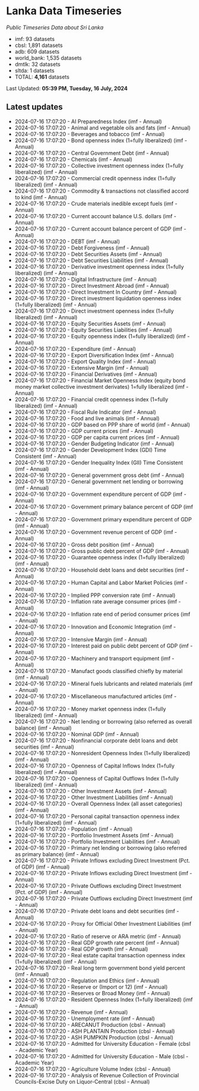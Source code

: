 # Lanka Data Timeseries
*Public Timeseries Data about Sri Lanka*

* imf: 93 datasets
* cbsl: 1,891 datasets
* adb: 609 datasets
* world_bank: 1,535 datasets
* dmtlk: 32 datasets
* sltda: 1 datasets
* TOTAL: **4,161** datasets

Last Updated: **05:39 PM, Tuesday, 16 July, 2024**

## Latest updates

* 2024-07-16 17:07:20 - AI Preparedness Index (imf - Annual)
* 2024-07-16 17:07:20 - Animal and vegetable oils and fats (imf - Annual)
* 2024-07-16 17:07:20 - Beverages and tobacco (imf - Annual)
* 2024-07-16 17:07:20 - Bond openness index (1=fully liberalized) (imf - Annual)
* 2024-07-16 17:07:20 - Central Government Debt (imf - Annual)
* 2024-07-16 17:07:20 - Chemicals (imf - Annual)
* 2024-07-16 17:07:20 - Collective investment openness index (1=fully liberalized) (imf - Annual)
* 2024-07-16 17:07:20 - Commercial credit openness index (1=fully liberalized) (imf - Annual)
* 2024-07-16 17:07:20 - Commodity & transactions not classified accord to kind (imf - Annual)
* 2024-07-16 17:07:20 - Crude materials inedible except fuels (imf - Annual)
* 2024-07-16 17:07:20 - Current account balance U.S. dollars (imf - Annual)
* 2024-07-16 17:07:20 - Current account balance percent of GDP (imf - Annual)
* 2024-07-16 17:07:20 - DEBT (imf - Annual)
* 2024-07-16 17:07:20 - Debt Forgiveness (imf - Annual)
* 2024-07-16 17:07:20 - Debt Securities Assets (imf - Annual)
* 2024-07-16 17:07:20 - Debt Securities Liabilities (imf - Annual)
* 2024-07-16 17:07:20 - Derivative investment openness index (1=fully liberalized) (imf - Annual)
* 2024-07-16 17:07:20 - Digital Infrastructure (imf - Annual)
* 2024-07-16 17:07:20 - Direct Investment Abroad (imf - Annual)
* 2024-07-16 17:07:20 - Direct Investment In Country (imf - Annual)
* 2024-07-16 17:07:20 - Direct investment liquidation openness index (1=fully liberalized) (imf - Annual)
* 2024-07-16 17:07:20 - Direct investment openness index (1=fully liberalized) (imf - Annual)
* 2024-07-16 17:07:20 - Equity Securities Assets (imf - Annual)
* 2024-07-16 17:07:20 - Equity Securities Liabilities (imf - Annual)
* 2024-07-16 17:07:20 - Equity openness index (1=fully liberalized) (imf - Annual)
* 2024-07-16 17:07:20 - Expenditure (imf - Annual)
* 2024-07-16 17:07:20 - Export Diversification Index (imf - Annual)
* 2024-07-16 17:07:20 - Export Quality Index (imf - Annual)
* 2024-07-16 17:07:20 - Extensive Margin (imf - Annual)
* 2024-07-16 17:07:20 - Financial Derivatives (imf - Annual)
* 2024-07-16 17:07:20 - Financial Market Openness Index (equity bond money market collective investment derivates) 1=fully liberalized (imf - Annual)
* 2024-07-16 17:07:20 - Financial credit openness index (1=fully liberalized) (imf - Annual)
* 2024-07-16 17:07:20 - Fiscal Rule Indicator (imf - Annual)
* 2024-07-16 17:07:20 - Food and live animals (imf - Annual)
* 2024-07-16 17:07:20 - GDP based on PPP share of world (imf - Annual)
* 2024-07-16 17:07:20 - GDP current prices (imf - Annual)
* 2024-07-16 17:07:20 - GDP per capita current prices (imf - Annual)
* 2024-07-16 17:07:20 - Gender Budgeting Indicator (imf - Annual)
* 2024-07-16 17:07:20 - Gender Development Index (GDI) Time Consistent (imf - Annual)
* 2024-07-16 17:07:20 - Gender Inequality Index (GII) Time Consistent (imf - Annual)
* 2024-07-16 17:07:20 - General government gross debt (imf - Annual)
* 2024-07-16 17:07:20 - General government net lending or borrowing (imf - Annual)
* 2024-07-16 17:07:20 - Government expenditure percent of GDP (imf - Annual)
* 2024-07-16 17:07:20 - Government primary balance percent of GDP (imf - Annual)
* 2024-07-16 17:07:20 - Government primary expenditure percent of GDP (imf - Annual)
* 2024-07-16 17:07:20 - Government revenue percent of GDP (imf - Annual)
* 2024-07-16 17:07:20 - Gross debt position (imf - Annual)
* 2024-07-16 17:07:20 - Gross public debt percent of GDP (imf - Annual)
* 2024-07-16 17:07:20 - Guarantee openness index (1=fully liberalized) (imf - Annual)
* 2024-07-16 17:07:20 - Household debt loans and debt securities (imf - Annual)
* 2024-07-16 17:07:20 - Human Capital and Labor Market Policies (imf - Annual)
* 2024-07-16 17:07:20 - Implied PPP conversion rate (imf - Annual)
* 2024-07-16 17:07:20 - Inflation rate average consumer prices (imf - Annual)
* 2024-07-16 17:07:20 - Inflation rate end of period consumer prices (imf - Annual)
* 2024-07-16 17:07:20 - Innovation and Economic Integration (imf - Annual)
* 2024-07-16 17:07:20 - Intensive Margin (imf - Annual)
* 2024-07-16 17:07:20 - Interest paid on public debt percent of GDP (imf - Annual)
* 2024-07-16 17:07:20 - Machinery and transport equipment (imf - Annual)
* 2024-07-16 17:07:20 - Manufact goods classified chiefly by material (imf - Annual)
* 2024-07-16 17:07:20 - Mineral fuels lubricants and related materials (imf - Annual)
* 2024-07-16 17:07:20 - Miscellaneous manufactured articles (imf - Annual)
* 2024-07-16 17:07:20 - Money market openness index (1=fully liberalized) (imf - Annual)
* 2024-07-16 17:07:20 - Net lending or borrowing (also referred as overall balance) (imf - Annual)
* 2024-07-16 17:07:20 - Nominal GDP (imf - Annual)
* 2024-07-16 17:07:20 - Nonfinancial corporate debt loans and debt securities (imf - Annual)
* 2024-07-16 17:07:20 - Nonresident Openness Index (1=fully liberalized) (imf - Annual)
* 2024-07-16 17:07:20 - Openness of Capital Inflows Index (1=fully liberalized) (imf - Annual)
* 2024-07-16 17:07:20 - Openness of Capital Outflows Index (1=fully liberalized) (imf - Annual)
* 2024-07-16 17:07:20 - Other Investment Assets (imf - Annual)
* 2024-07-16 17:07:20 - Other Investment Liabilities (imf - Annual)
* 2024-07-16 17:07:20 - Overall Openness Index (all asset categories) (imf - Annual)
* 2024-07-16 17:07:20 - Personal capital transaction openness index (1=fully liberalized) (imf - Annual)
* 2024-07-16 17:07:20 - Population (imf - Annual)
* 2024-07-16 17:07:20 - Portfolio Investment Assets (imf - Annual)
* 2024-07-16 17:07:20 - Portfolio Investment Liabilities (imf - Annual)
* 2024-07-16 17:07:20 - Primary net lending or borrowing (also referred as primary balance) (imf - Annual)
* 2024-07-16 17:07:20 - Private Inflows excluding Direct Investment (Pct. of GDP) (imf - Annual)
* 2024-07-16 17:07:20 - Private Inflows excluding Direct Investment (imf - Annual)
* 2024-07-16 17:07:20 - Private Outflows excluding Direct Investment (Pct. of GDP) (imf - Annual)
* 2024-07-16 17:07:20 - Private Outflows excluding Direct Investment (imf - Annual)
* 2024-07-16 17:07:20 - Private debt loans and debt securities (imf - Annual)
* 2024-07-16 17:07:20 - Proxy for Official Other Investment Liabilities (imf - Annual)
* 2024-07-16 17:07:20 - Ratio of reserve or ARA metric (imf - Annual)
* 2024-07-16 17:07:20 - Real GDP growth rate percent (imf - Annual)
* 2024-07-16 17:07:20 - Real GDP growth (imf - Annual)
* 2024-07-16 17:07:20 - Real estate capital transaction openness index (1=fully liberalized) (imf - Annual)
* 2024-07-16 17:07:20 - Real long term government bond yield percent (imf - Annual)
* 2024-07-16 17:07:20 - Regulation and Ethics (imf - Annual)
* 2024-07-16 17:07:20 - Reserve or (Import or 12) (imf - Annual)
* 2024-07-16 17:07:20 - Reserves or Broad Money (imf - Annual)
* 2024-07-16 17:07:20 - Resident Openness Index (1=fully liberalized) (imf - Annual)
* 2024-07-16 17:07:20 - Revenue (imf - Annual)
* 2024-07-16 17:07:20 - Unemployment rate (imf - Annual)
* 2024-07-16 17:07:20 - ARECANUT Production (cbsl - Annual)
* 2024-07-16 17:07:20 - ASH PLANTAIN Production (cbsl - Annual)
* 2024-07-16 17:07:20 - ASH PUMPKIN Production (cbsl - Annual)
* 2024-07-16 17:07:20 - Admitted for University Education - Female (cbsl - Academic Year)
* 2024-07-16 17:07:20 - Admitted for University Education - Male (cbsl - Academic Year)
* 2024-07-16 17:07:20 - Agriculture Volume Index (cbsl - Annual)
* 2024-07-16 17:07:20 - Analysis of Revenue Collection of Provincial Councils-Excise Duty on Liquor-Central (cbsl - Annual)